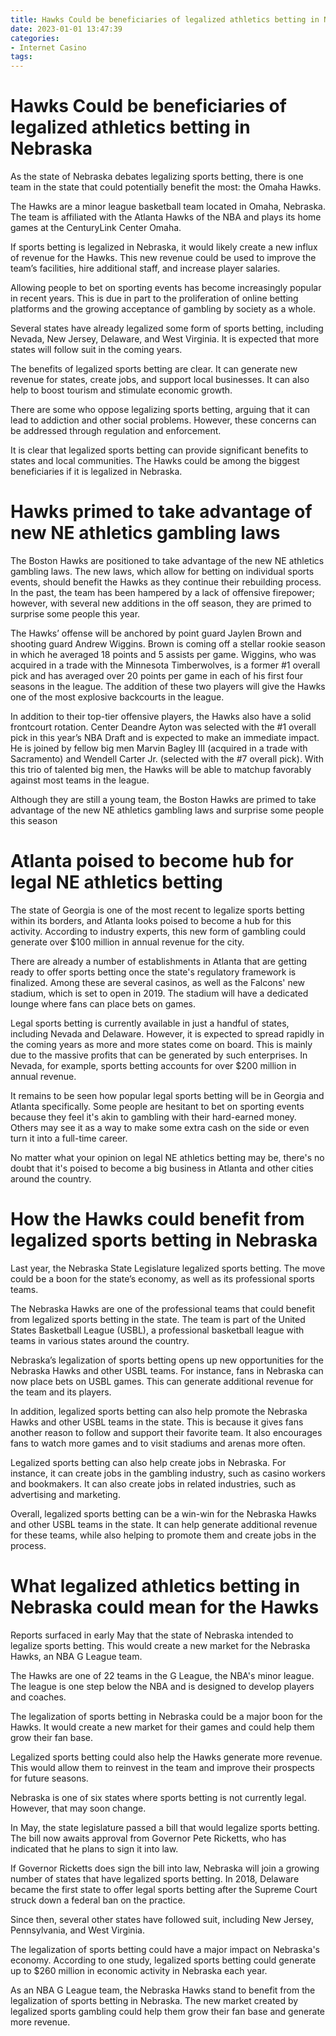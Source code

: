 ```yaml
---
title: Hawks Could be beneficiaries of legalized athletics betting in Nebraska
date: 2023-01-01 13:47:39
categories:
- Internet Casino
tags:
---
```



#  Hawks Could be beneficiaries of legalized athletics betting in Nebraska

As the state of Nebraska debates legalizing sports betting, there is one team in the state that could potentially benefit the most: the Omaha Hawks.

The Hawks are a minor league basketball team located in Omaha, Nebraska. The team is affiliated with the Atlanta Hawks of the NBA and plays its home games at the CenturyLink Center Omaha.

If sports betting is legalized in Nebraska, it would likely create a new influx of revenue for the Hawks. This new revenue could be used to improve the team’s facilities, hire additional staff, and increase player salaries.

Allowing people to bet on sporting events has become increasingly popular in recent years. This is due in part to the proliferation of online betting platforms and the growing acceptance of gambling by society as a whole.

Several states have already legalized some form of sports betting, including Nevada, New Jersey, Delaware, and West Virginia. It is expected that more states will follow suit in the coming years.

The benefits of legalized sports betting are clear. It can generate new revenue for states, create jobs, and support local businesses. It can also help to boost tourism and stimulate economic growth.

There are some who oppose legalizing sports betting, arguing that it can lead to addiction and other social problems. However, these concerns can be addressed through regulation and enforcement.

It is clear that legalized sports betting can provide significant benefits to states and local communities. The Hawks could be among the biggest beneficiaries if it is legalized in Nebraska.

#  Hawks primed to take advantage of new NE athletics gambling laws

The Boston Hawks are positioned to take advantage of the new NE athletics gambling laws. The new laws, which allow for betting on individual sports events, should benefit the Hawks as they continue their rebuilding process. In the past, the team has been hampered by a lack of offensive firepower; however, with several new additions in the off season, they are primed to surprise some people this year.

The Hawks’ offense will be anchored by point guard Jaylen Brown and shooting guard Andrew Wiggins. Brown is coming off a stellar rookie season in which he averaged 18 points and 5 assists per game. Wiggins, who was acquired in a trade with the Minnesota Timberwolves, is a former #1 overall pick and has averaged over 20 points per game in each of his first four seasons in the league. The addition of these two players will give the Hawks one of the most explosive backcourts in the league.

In addition to their top-tier offensive players, the Hawks also have a solid frontcourt rotation. Center Deandre Ayton was selected with the #1 overall pick in this year’s NBA Draft and is expected to make an immediate impact. He is joined by fellow big men Marvin Bagley III (acquired in a trade with Sacramento) and Wendell Carter Jr. (selected with the #7 overall pick). With this trio of talented big men, the Hawks will be able to matchup favorably against most teams in the league.

Although they are still a young team, the Boston Hawks are primed to take advantage of the new NE athletics gambling laws and surprise some people this season

#  Atlanta poised to become hub for legal NE athletics betting

The state of Georgia is one of the most recent to legalize sports betting within its borders, and Atlanta looks poised to become a hub for this activity. According to industry experts, this new form of gambling could generate over $100 million in annual revenue for the city.

There are already a number of establishments in Atlanta that are getting ready to offer sports betting once the state's regulatory framework is finalized. Among these are several casinos, as well as the Falcons' new stadium, which is set to open in 2019. The stadium will have a dedicated lounge where fans can place bets on games.

Legal sports betting is currently available in just a handful of states, including Nevada and Delaware. However, it is expected to spread rapidly in the coming years as more and more states come on board. This is mainly due to the massive profits that can be generated by such enterprises. In Nevada, for example, sports betting accounts for over $200 million in annual revenue.

It remains to be seen how popular legal sports betting will be in Georgia and Atlanta specifically. Some people are hesitant to bet on sporting events because they feel it's akin to gambling with their hard-earned money. Others may see it as a way to make some extra cash on the side or even turn it into a full-time career.

No matter what your opinion on legal NE athletics betting may be, there's no doubt that it's poised to become a big business in Atlanta and other cities around the country.

#  How the Hawks could benefit from legalized sports betting in Nebraska

Last year, the Nebraska State Legislature legalized sports betting. The move could be a boon for the state’s economy, as well as its professional sports teams.

The Nebraska Hawks are one of the professional teams that could benefit from legalized sports betting in the state. The team is part of the United States Basketball League (USBL), a professional basketball league with teams in various states around the country.

Nebraska’s legalization of sports betting opens up new opportunities for the Nebraska Hawks and other USBL teams. For instance, fans in Nebraska can now place bets on USBL games. This can generate additional revenue for the team and its players.

In addition, legalized sports betting can also help promote the Nebraska Hawks and other USBL teams in the state. This is because it gives fans another reason to follow and support their favorite team. It also encourages fans to watch more games and to visit stadiums and arenas more often.

Legalized sports betting can also help create jobs in Nebraska. For instance, it can create jobs in the gambling industry, such as casino workers and bookmakers. It can also create jobs in related industries, such as advertising and marketing.

Overall, legalized sports betting can be a win-win for the Nebraska Hawks and other USBL teams in the state. It can help generate additional revenue for these teams, while also helping to promote them and create jobs in the process.

#  What legalized athletics betting in Nebraska could mean for the Hawks

Reports surfaced in early May that the state of Nebraska intended to legalize sports betting. This would create a new market for the Nebraska Hawks, an NBA G League team.

The Hawks are one of 22 teams in the G League, the NBA's minor league. The league is one step below the NBA and is designed to develop players and coaches.

The legalization of sports betting in Nebraska could be a major boon for the Hawks. It would create a new market for their games and could help them grow their fan base.

Legalized sports betting could also help the Hawks generate more revenue. This would allow them to reinvest in the team and improve their prospects for future seasons.

Nebraska is one of six states where sports betting is not currently legal. However, that may soon change.

In May, the state legislature passed a bill that would legalize sports betting. The bill now awaits approval from Governor Pete Ricketts, who has indicated that he plans to sign it into law.

If Governor Ricketts does sign the bill into law, Nebraska will join a growing number of states that have legalized sports betting. In 2018, Delaware became the first state to offer legal sports betting after the Supreme Court struck down a federal ban on the practice.

Since then, several other states have followed suit, including New Jersey, Pennsylvania, and West Virginia.

The legalization of sports betting could have a major impact on Nebraska's economy. According to one study, legalized sports betting could generate up to $260 million in economic activity in Nebraska each year.


As an NBA G League team, the Nebraska Hawks stand to benefit from the legalization of sports betting in Nebraska. The new market created by legalized sports gambling could help them grow their fan base and generate more revenue.